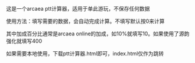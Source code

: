 这是一个arcaea ptt计算器，适用于单此游玩，不保存任何数据

使用方法：填写需要的数据，会自动完成计算。不填写默认按0来计算

其中加成百分比通常是arcaea online的加成，如10%就填写10。如果使用了源韵强化就填写400

如果需要本地使用，下载ptt计算器.html即可，index.html仅作为跳转
